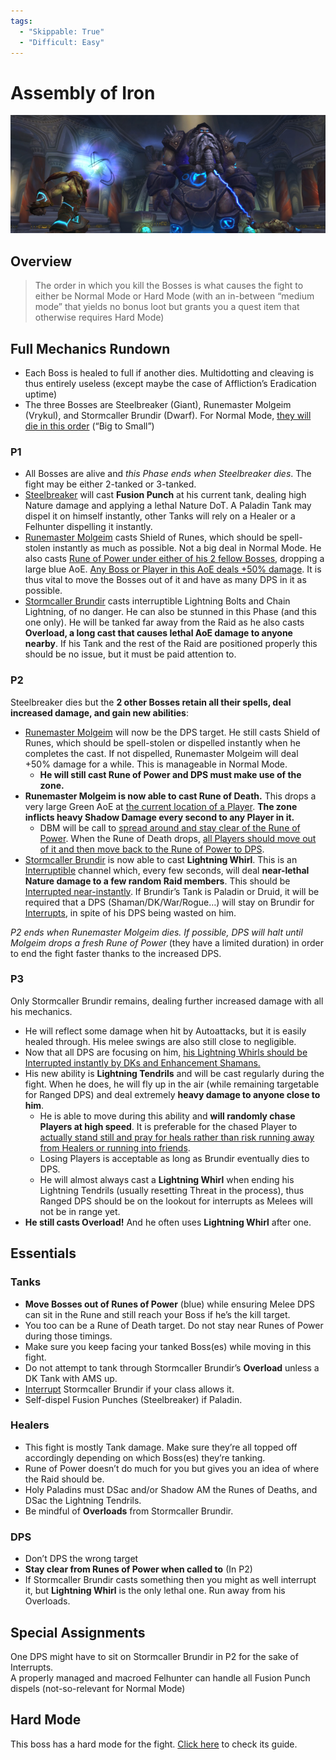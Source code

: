 ```yaml
---
tags:
  - "Skippable: True"
  - "Difficult: Easy"
---
```


# Assembly of Iron

![](../img/council.png)

## Overview

> The order in which you kill the Bosses is what causes the fight to either be Normal Mode or Hard Mode (with an in-between “medium mode” that yields no bonus loot but grants you a quest item that otherwise requires Hard Mode)

## Full Mechanics Rundown

* Each Boss is healed to full if another dies. Multidotting and cleaving is thus entirely useless (except maybe the case of Affliction’s Eradication uptime)
* The three Bosses are Steelbreaker (Giant), Runemaster Molgeim (Vrykul), and Stormcaller Brundir (Dwarf). For Normal Mode, <ins>they will die in this order</ins> (“Big to Small”)

### P1

* All Bosses are alive and _this Phase ends when Steelbreaker dies_. The fight may be either 2-tanked or 3-tanked.
* <ins>Steelbreaker</ins> will cast __Fusion Punch__ at his current tank, dealing high Nature damage and applying a lethal Nature DoT. A Paladin Tank may dispel it on himself instantly, other Tanks will rely on a Healer or a Felhunter dispelling it instantly.
* <ins>Runemaster Molgeim</ins> casts Shield of Runes, which should be spell-stolen instantly as much as possible. Not a big deal in Normal Mode.
He also casts <ins>Rune of Power under either of his 2 fellow Bosses</ins>, dropping a large blue AoE. <ins>Any Boss or Player in this AoE deals +50% damage</ins>. It is thus vital to move the Bosses out of it and have as many DPS in it as possible.
* <ins>Stormcaller Brundir</ins> casts interruptible Lightning Bolts and Chain Lightning, of no danger. He can also be stunned in this Phase (and this one only).
He will be tanked far away from the Raid as he also casts __Overload, a long cast that causes lethal AoE damage to anyone nearby__. If his Tank and the rest of the Raid are positioned properly this should be no issue, but it must be paid attention to.

### P2

Steelbreaker dies but the __2 other Bosses retain all their spells, deal increased damage, and gain new abilities__:

* <ins>Runemaster Molgeim</ins> will now be the DPS target. He still casts Shield of Runes, which should be spell-stolen or dispelled instantly when he completes the cast. If not dispelled, Runemaster Molgeim will deal +50% damage for a while. This is manageable in Normal Mode.
    * __He will still cast Rune of Power and DPS must make use of the zone.__
* __Runemaster Molgeim is now able to cast Rune of Death.__ This drops a very large Green AoE at <ins>the current location of a Player</ins>. __The zone inflicts heavy Shadow Damage every second to any Player in it.__
    * DBM will be call to <ins>spread around and stay clear of the Rune of Power</ins>. When the Rune of Death drops, <ins>all Players should move out of it and then move back to the Rune of Power to DPS</ins>.
* <ins>Stormcaller Brundir</ins> is now able to cast __Lightning Whirl__. This is an <ins>Interruptible</ins> channel which, every few seconds, will deal __near-lethal Nature damage to a few random Raid members__. This should be <ins>Interrupted near-instantly</ins>. If Brundir’s Tank is Paladin or Druid, it will be required that a DPS (Shaman/DK/War/Rogue…) will stay on Brundir for <ins>Interrupts</ins>, in spite of his DPS being wasted on him.

_P2 ends when Runemaster Molgeim dies. If possible, DPS will halt until Molgeim drops a fresh Rune of Power_ (they have a limited duration) in order to end the fight faster thanks to the increased DPS.

### P3

Only Stormcaller Brundir remains, dealing further increased damage with all his mechanics.

* He will reflect some damage when hit by Autoattacks, but it is easily healed through. His melee swings are also still close to negligible.
* Now that all DPS are focusing on him, <ins>his Lightning Whirls should be Interrupted instantly by DKs and Enhancement Shamans.</ins>
* His new ability is __Lightning Tendrils__ and will be cast regularly during the fight. When he does, he will fly up in the air (while remaining targetable for Ranged DPS) and deal extremely __heavy damage to anyone close to him__.
    * He is able to move during this ability and __will randomly chase Players at high speed__. It is preferable for the chased Player to <ins>actually stand still and pray for heals rather than risk running away from Healers or running into friends</ins>.
    * Losing Players is acceptable as long as Brundir eventually dies to DPS.
    * He will almost always cast a __Lightning Whirl__ when ending his Lightning Tendrils (usually resetting Threat in the process), thus Ranged DPS should be on the lookout for interrupts as Melees will not be in range yet.
* __He still casts Overload!__ And he often uses __Lightning Whirl__ after one.

## Essentials

### Tanks

* __Move Bosses out of Runes of Power__ (blue) while ensuring Melee DPS can sit in the Rune and still reach your Boss if he’s the kill target.
* You too can be a Rune of Death target. Do not stay near Runes of Power during those timings.
* Make sure you keep facing your tanked Boss(es) while moving in this fight.
* Do not attempt to tank through Stormcaller Brundir’s __Overload__ unless a DK Tank with AMS up.
* <ins>Interrupt</ins> Stormcaller Brundir if your class allows it.
* Self-dispel Fusion Punches (Steelbreaker) if Paladin.

### Healers

* This fight is mostly Tank damage. Make sure they’re all topped off accordingly depending on which Boss(es) they’re tanking.
* Rune of Power doesn’t do much for you but gives you an idea of where the Raid should be.
* Holy Paladins must DSac and/or Shadow AM the Runes of Deaths, and DSac the Lightning Tendrils.
* Be mindful of __Overloads__ from Stormcaller Brundir.

### DPS

* Don’t DPS the wrong target
* __Stay clear from Runes of Power when called to__ (In P2)
* If Stormcaller Brundir casts something then you might as well interrupt it, but __Lightning Whirl__ is the only lethal one. Run away from his Overloads.

## Special Assignments

One DPS might have to sit on Stormcaller Brundir in P2 for the sake of Interrupts.  
A properly managed and macroed Felhunter can handle all Fusion Punch dispels (not-so-relevant for Normal Mode)

## Hard Mode

This boss has a hard mode for the fight. [Click here](../hard/council.md) to check its guide.
